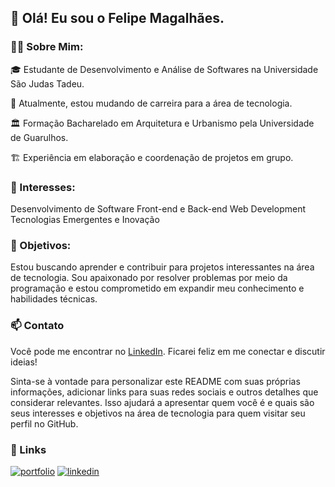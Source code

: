 ## 👋 Olá! Eu sou o Felipe Magalhães.

### 👨‍💻 Sobre Mim:
🎓 Estudante de Desenvolvimento e Análise de Softwares na Universidade São Judas Tadeu.

🌱 Atualmente, estou mudando de carreira para a área de tecnologia.

🏛️ Formação Bacharelado em Arquitetura e Urbanismo pela Universidade de Guarulhos.

🏗️ Experiência em elaboração e coordenação de projetos em grupo.


### 🔭 Interesses:
Desenvolvimento de Software
Front-end e Back-end Web Development
Tecnologias Emergentes e Inovação


###  🌟 Objetivos:
Estou buscando aprender e contribuir para projetos interessantes na área de tecnologia. Sou apaixonado por resolver problemas por meio da programação e estou comprometido em expandir meu conhecimento e habilidades técnicas.


###  📫 Contato
Você pode me encontrar no [LinkedIn](https://www.linkedin.com/in/felipe-magalhaes-arq/). Ficarei feliz em me conectar e discutir ideias!

Sinta-se à vontade para personalizar este README com suas próprias informações, adicionar links para suas redes sociais e outros detalhes que considerar relevantes. Isso ajudará a apresentar quem você é e quais são seus interesses e objetivos na área de tecnologia para quem visitar seu perfil no GitHub.

### 🔗 Links
[![portfolio](https://img.shields.io/badge/my_portfolio-000?style=for-the-badge&logo=ko-fi&logoColor=white)](https://keepo.io/felipe_magalhaes/)
[![linkedin](https://img.shields.io/badge/linkedin-0A66C2?style=for-the-badge&logo=linkedin&logoColor=white)](https://www.linkedin.com/in/felipe-magalhaes-arq/)
